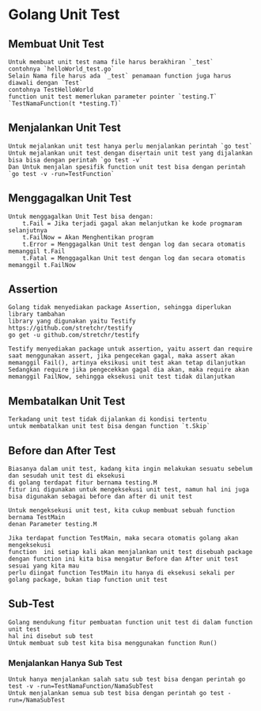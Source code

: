 # Golang Unit Test

## Membuat Unit Test
	Untuk membuat unit test nama file harus berakhiran `_test`
	contohnya `helloWorld_test.go`
	Selain Nama file harus ada `_test` penamaan function juga harus diawali dengan `Test`
	contohnya TestHelloWorld
	function unit test memerlukan parameter pointer `testing.T`
	`TestNamaFunction(t *testing.T)`

## Menjalankan Unit Test
	Untuk mejalankan unit test hanya perlu menjalankan perintah `go test`
	Untuk mejalankan unit test dengan disertain unit test yang dijalankan bisa bisa dengan perintah `go test -v`
	Dan Untuk menjalan spesifik function unit test bisa dengan perintah `go test -v -run=TestFunction`

## Menggagalkan Unit Test
	Untuk menggagalkan Unit Test bisa dengan: 
		t.Fail = Jika terjadi gagal akan melanjutkan ke kode progmaram selanjutnya
		t.FailNow = Akan Menghentikan program
		t.Error = Menggagalkan Unit test dengan log dan secara otomatis memanggil t.Fail
		t.Fatal = Menggagalkan Unit test dengan log dan secara otomatis memanggil t.FailNow

## Assertion
	Golang tidak menyediakan package Assertion, sehingga diperlukan library tambahan
	library yang digunakan yaitu Testify
	https://github.com/stretchr/testify
	go get -u github.com/stretchr/testify

	Testify menyediakan package untuk assertion, yaitu assert dan require
	saat menggunakan assert, jika pengecekan gagal, maka assert akan memanggil Fail(), artinya eksikusi unit test akan tetap dilanjutkan
	Sedangkan require jika pengecekkan gagal dia akan, maka require akan memanggil FailNow, sehingga eksekusi unit test tidak dilanjutkan

## Membatalkan Unit Test
	Terkadang unit test tidak dijalankan di kondisi tertentu
	untuk membatalkan unit test bisa dengan function `t.Skip`

## Before dan After Test
	Biasanya dalam unit test, kadang kita ingin melakukan sesuatu sebelum dan sesudah unit test di eksekusi
	di golang terdapat fitur bernama testing.M
	fitur ini digunakan untuk mengeksekusi unit test, namun hal ini juga bisa digunakan sebagai before dan after di unit test

	Untuk mengeksekusi unit test, kita cukup membuat sebuah function bernama TestMain
	denan Parameter testing.M

	Jika terdapat function TestMain, maka secara otomatis golang akan mengeksekusi 
	function  ini setiap kali akan menjalankan unit test disebuah package
	dengan function ini kita bisa mengatur Before dan After unit test sesuai yang kita mau
	perlu diingat function TestMain itu hanya di eksekusi sekali per golang package, bukan tiap function unit test

## Sub-Test
	Golang mendukung fitur pembuatan function unit test di dalam function unit test
	hal ini disebut sub test
	Untuk membuat sub test kita bisa menggunakan function Run()
### Menjalankan Hanya Sub Test
	Untuk hanya menjalankan salah satu sub test bisa dengan perintah go test -v -run=TestNamaFunction/NamaSubTest
	Untuk menjalankan semua sub test bisa dengan perintah go test -run=/NamaSubTest
